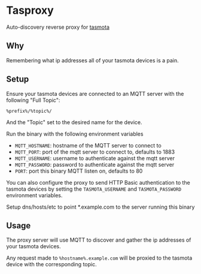 # Tasproxy

Auto-discovery reverse proxy for [tasmota](https://tasmota.github.io/docs/) 

## Why

Remembering what ip addresses all of your tasmota devices is a pain.

## Setup

Ensure your tasmota devices are connected to an MQTT server with the following "Full Topic":

    %prefix%/%topic%/

And the "Topic" set to the desired name for the device.

Run the binary with the following environment variables

- `MQTT_HOSTNAME`: hostname of the MQTT server to connect to
- `MQTT_PORT`: port of the mqtt server to connect to, defaults to 1883
- `MQTT_USERNAME`: username to authenticate against the mqtt server
- `MQTT_PASSWORD`: password to authenticate against the mqtt server
- `PORT`: port this binary MQTT listen on, defaults to 80

You can also configure the proxy to send HTTP Basic authentication to the tasmota devices by setting the `TASMOTA_USERNAME` and `TASMOTA_PASSWORD` environment variables.

Setup dns/hosts/etc to point *.example.com to the server running this binary

## Usage

The proxy server will use MQTT to discover and gather the ip addresses of your tasmota devices.

Any request made to `%hostname%.example.com` will be proxied to the tasmota device with the corresponding topic. 